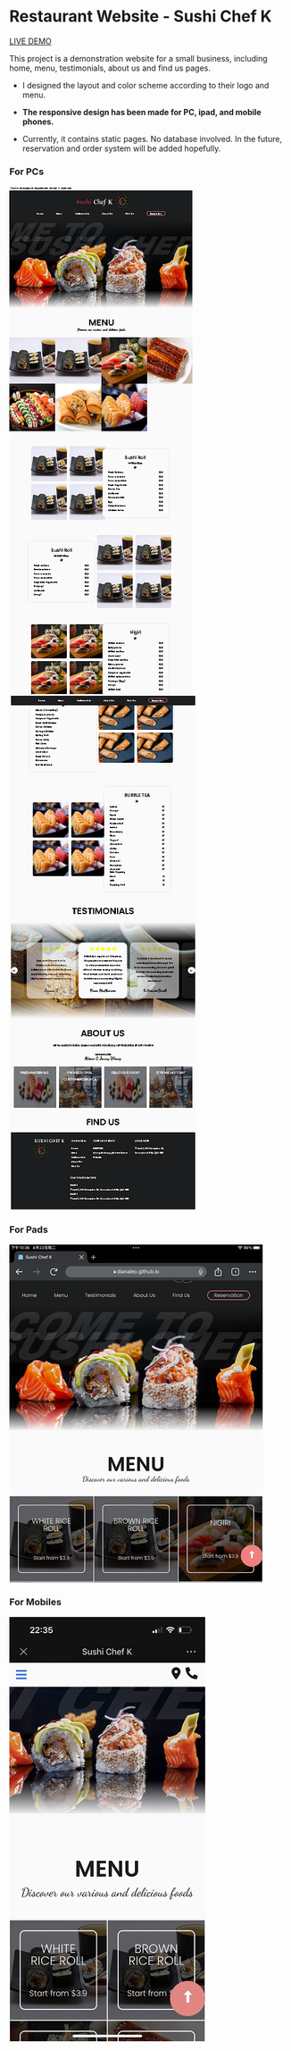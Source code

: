 # Restaurant Website - Sushi Chef K 

[LIVE DEMO](https://dianaleo.github.io/Sushi_Chef_K/)

This project is a demonstration website for a small business, including home, menu, testimonials, about us and find us pages. 

 - I designed the layout and color scheme according to their logo and menu.

 - **The responsive design has been made for PC, ipad, and mobile phones.**

 - Currently, it contains static pages. No database involved. In the future, reservation and order system will be added hopefully.


### For PCs

![displaying_page](./assets/images/screenshot_PC1.png)![displaying_page](./assets/images/screenshot_PC2.png)


### For Pads

![displaying_page](./assets/images/screenshot_ipad9.png)


### For Mobiles

![displaying_page](./assets/images/screenshot_iphone14.jpg)
